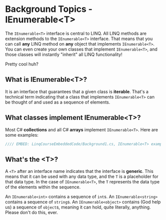 # Background Topics - IEnumerable&lt;T&gt;

The `IEnumerable<T>` interface is central to LINQ. All LINQ methods are extension methods to the `IEnumerable<T>` interface. That means that you can call **any** LINQ method on **any** object that implements `IEnumerable<T>`. You can even create your own classes that implement `IEnumerable<T>`, and those classes will instantly "inherit" all LINQ functionality!

Pretty cool huh?

## What is IEnumerable&lt;T&gt;?
It is an interface that guarantees that a given class is **iterable**. That's a technical term indicating that a class that implements `IEnumerable<T>` can be thought of and used as a sequence of elements.

## What classes implement IEnumerable&lt;T&gt;?
Most C# **collections** and all C# **arrays** implement `IEnumerable<T>`. Here are some examples:

```csharp
//// EMBED: LinqCourseEmbeddedCode/Background1.cs, IEnumerable<T> examples
```

## What's the &lt;T&gt;?
A `<T>` after an interface name indicates that the interface is **generic**. This means that it can be used with any data type, and the `T` is a placeholder for that data type. In the case of `IEnumerable<T>`, the `T` represents the data type of the elements within the sequence.

An `IEnumerable<int>` contains a sequence of `int`s. An `IEnumerable<string>` contains a sequence of `string`s. An `IEnumerable<object>` contains (God help us) a sequence of `object`s, meaning it can hold, quite literally, anything. Please don't do this, ever.
